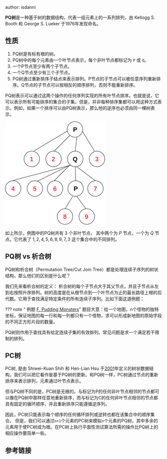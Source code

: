 author: isdanni

**PQ树**是一种基于树的数据结构，代表一组元素上的一系列排列，由 Kellogg S. Booth 和 George S. Lueker 于1976年发现命名。

## 性质

1. PQ树是有标有根的树。
2. PQ树中的每个元素由一个叶节点表示，每个非叶节点都标记为 `P` 或 `Q`。
3. 一个P节点至少有两个子节点。
4. 一个Q节点至少有三个子节点。
5. PQ树通过重新排序子结点来表示排列。P节点的子节点可以被任意序列重新排序。Q节点的子节点可以按相反的顺序排列，否则不能重新排序。 

PQ树表示可以通过这两个操作的任何序列实现的所有叶节点排序。也就是说，它可以表示所有可能排序的集合的子集。但是，并非每种排序集都可以用这种方式表示。例如，如果一个排序可以由PQ树表示，那么他的逆序也必须由同一棵树表示。

![](./images/pq-tree.png)

如上所示，例图中的PQ树共有 $3$ 个非叶节点， 其中两个为 $P$ 节点，一个为 $Q$ 节点。它代表了 ${1, 2, 4, 5, 6, 8, 9, 7, 3}$ 这个集合中的不同排列。

## PQ树 vs 析合树

PQ树和析合树（Permutation Tree/Cut Join Tree）都是处理连续子序列的树状结构，那么他们的区别是什么呢？

我们先来看析合树的定义： 析合树的每个子节点大于其父节点，并且子节点从左到右按照升序排列。树的高度是在从根节点到一个叶节点为止的最长路径上根的后代数。它用于查找满足特定条件的所有连续子序列。比如下面这道例题：

??? note " 例题 [F. Pudding Monsters](https://codeforces.com/contest/526/problem/F)"
    题目大意：给一个地图，n个怪物的独特坐标，保证地图的每一行和每一列都只有一个怪物，求可以形成新地图的原始字段的不同正方形片段的数量。

PQ树则作用于查找具有给定连续子集的有效排列。常见问题是求一个满足若干限制的排列。

## PC树

PC树, 是由 Shiwei-Kuan Shih 和 Hen-Lian Hsu 于[2001](https://www.researchgate.net/publication/221427187_PC-trees_vs_PQ-trees)年定义的树状数据结构，我们可以把它看作是基于PQ树的更新。和PQ树一样，PC树通过节点的重新排序来表示排列，元素通过叶节点表示。 

但与PQ树不同的是，PC树是无根的。与标记为P的任何非叶节点相邻的节点都可以像在PQ树中那样任意地重新排序，而与标记为C的任何非叶节点相邻的节点都具有固定的循环顺序，并且重新排序只能遵循逆序列。 

因此，PC树只能表示每个顺序的任何循环排列或逆转也都在该集合中的顺序集合。 但是，我们可以通过`n+1`个元素的PC树来模拟`n`个元素的PQ树，其中多余的元素用于使PC树成为根。在PC树上执行平面性测试算法所需的操作比PQ树上的相应操作要简单一些。

## 参考链接
 
[^ref1]: [PQ tree - Wikipedia](https://en.wikipedia.org/wiki/PQ_tree)
[^ref2]: [PC-trees vs. PQ-trees](https://www.researchgate.net/publication/221427187_PC-trees_vs_PQ-trees)
[^ref3]: [Breakpoint Distance and PQ-Trees](https://www.researchgate.net/publication/221313779_Breakpoint_Distance_and_PQ-Trees)
[^ref4]: [PQ Tree vs Permutation Tree](https://codeforces.com/blog/entry/69158?#comment-536295)

